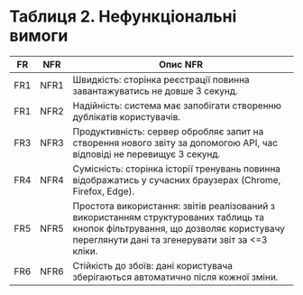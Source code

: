 # Таблиця 2. Нефункціональні вимоги

| FR | NFR | Опис NFR |
|----|-----|-----------|
| FR1 | NFR1 | Швидкість: сторінка реєстрації повинна завантажуватись не довше 3 секунд. |
| FR1 | NFR2 | Надійність: система має запобігати створенню дублікатів користувачів. |
| FR3 | NFR3 | Продуктивність: сервер обробляє запит на створення нового звіту за допомогою  API, час відповіді не перевищує 3 секунд. |
| FR4 | NFR4 | Сумісність: сторінка історії тренувань повинна відображатись у сучасних браузерах (Chrome, Firefox, Edge). |
| FR5 | NFR5 | Простота використання: звітів реалізований з використанням структурованих таблиць та кнопок фільтрування, що дозволяє користувачу переглянути дані та згенерувати звіт за <=3 кліки. |
| FR6 | NFR6 | Стійкість до збоїв: дані користувача зберігаються автоматично після кожної зміни. |
